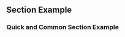 ## Section Example
### Quick and Common Section Example

<script src="https://gist.github.com/sazzadh/20ef0095647b7c95fefd238d012da29c.js"></script>